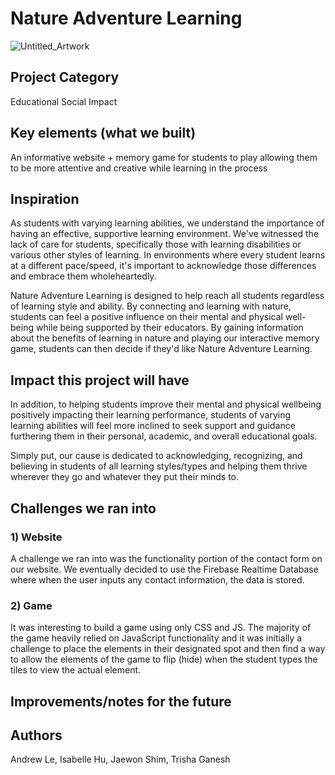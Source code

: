 # Nature Adventure Learning
![Untitled_Artwork](https://github.com/trishaganesh/Nature-Adventure-Learning/assets/43594876/6e13796d-5ebd-4d0e-9b45-1a12e0c434af)

## Project Category
Educational Social Impact

## Key elements (what we built)
An informative website + memory game for students to play allowing them to be more attentive and creative while learning in the process

## Inspiration
As students with varying learning abilities, we understand the importance of having an effective, supportive learning environment. We've witnessed the lack of care for students, specifically those with learning disabilities or various other styles of learning. In environments where every student learns at a different pace/speed, it's important to acknowledge those differences and embrace them wholeheartedly. 

Nature Adventure Learning is designed to help reach all students regardless of learning style and ability. By connecting and learning with nature, students can feel a positive influence on their mental and physical well-being while being supported by their educators. By gaining information about the benefits of learning in nature and playing our interactive memory game, students can then decide if they'd like Nature Adventure Learning.

## Impact this project will have
In addition, to helping students improve their mental and physical wellbeing positively impacting their learning performance, students of varying learning abilities will feel more inclined to seek support and guidance furthering them in their personal, academic, and overall educational goals. 

Simply put, our cause is dedicated to acknowledging, recognizing, and believing in students of all learning styles/types and helping them thrive wherever they go and whatever they put their minds to. 

## Challenges we ran into
### 1) Website
A challenge we ran into was the functionality portion of the contact form on our website. We eventually decided to use the Firebase Realtime Database where when the user inputs any contact information, the data is stored. 

### 2) Game
It was interesting to build a game using only CSS and JS. The majority of the game heavily relied on JavaScript functionality and it was initially a challenge to place the elements in their designated spot and then find a way to allow the elements of the game to flip (hide) when the student types the tiles to view the actual element. 



## Improvements/notes for the future 

## Authors
Andrew Le, Isabelle Hu, Jaewon Shim, Trisha Ganesh
